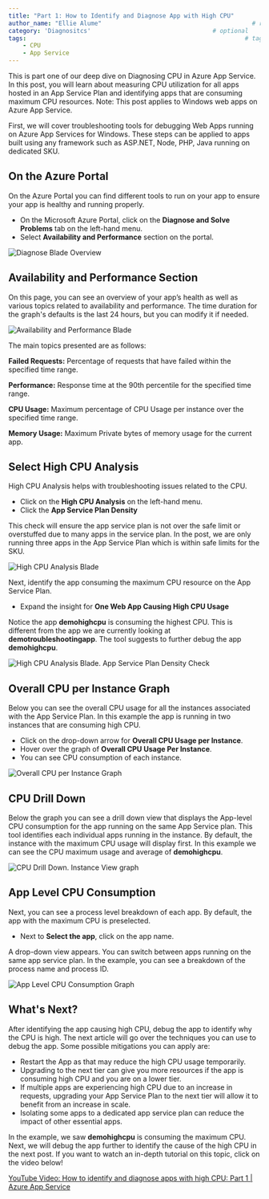 ```yaml
---
title: "Part 1: How to Identify and Diagnose App with High CPU"
author_name: "Ellie Alume"                                          # required
category: 'Diagnositcs'                                  # optional
tags:                                                             # tags are optional
    - CPU
    - App Service 
---
```


This is part one of our deep dive on Diagnosing CPU in Azure App Service. In this post, you will learn about measuring CPU utilization for all apps hosted in an App Service Plan and identifying apps that are consuming maximum CPU resources. Note: This post applies to Windows web apps on Azure App Service.

First, we will cover troubleshooting tools for debugging Web Apps running on Azure App Services for Windows. These steps can be applied to apps built using any framework such as ASP.NET, Node, PHP, Java running on dedicated SKU.

## On the Azure Portal

On the Azure Portal you can find different tools to run on your app to ensure your app is healthy and running properly.

- On the Microsoft Azure Portal, click on the **Diagnose and Solve Problems** tab on the left-hand menu.
- Select **Availability and Performance** section on the portal.

![Diagnose Blade Overview]({{site.baseurl}}/media/2020/09/high-cpu-diagnose-blade-overview.png)

## Availability and Performance Section

On this page, you can see an overview of your app’s health as well as various topics related to availability and performance. The time duration for the graph's defaults is the last 24 hours, but you can modify it if needed.

![Availability and Performance Blade ]({{site.baseurl}}/media/2020/09/high-cpu-avilability-and-performance-blade.png)

The main topics presented are as follows:

**Failed Requests:** Percentage of requests that have failed within the specified time range.

**Performance:** Response time at the 90th percentile for the specified time range.

**CPU Usage:** Maximum percentage of CPU Usage per instance over the specified time range.

**Memory Usage:** Maximum Private bytes of memory usage for the current app.

## Select High CPU Analysis

High CPU Analysis helps with troubleshooting issues related to the CPU.

- Click on the **High CPU Analysis** on the left-hand menu.
- Click the **App Service Plan Density**
  
This check will ensure the app service plan is not over the safe limit or overstuffed due to many apps in the service plan. In the post, we are only running three apps in the App Service Plan which is within safe limits for the SKU.

![High CPU Analysis Blade ]({{site.baseurl}}/media/2020/09/high-cpu-analysis-blade.png)

Next, identify the app consuming the maximum CPU resource on the App Service Plan.

- Expand the insight for **One Web App Causing High CPU Usage**
  
Notice the app **demohighcpu** is consuming the highest CPU. This is different from the app we are currently looking at **demotroubleshootingapp**. The tool suggests to further debug the app **demohighcpu**.

![High CPU Analysis Blade. App Service Plan Density Check ]({{site.baseurl}}/media/2020/09/high-cpu-analysis-blade-dropdown.png)

## Overall CPU per Instance Graph

Below you can see the overall CPU usage for all the instances associated with the App Service Plan. In this example the app is running in two instances that are consuming high CPU.

- Click on the drop-down arrow for **Overall CPU Usage per Instance**.
- Hover over the graph of **Overall CPU Usage Per Instance**.
- You can see CPU consumption of each instance.  

![Overall CPU per Instance Graph]({{site.baseurl}}/media/2020/09/high-cpu-overall-cpu-per-instance-dropdown.png)

## CPU Drill Down

Below the graph you can see a drill down view that displays the App-level CPU consumption for the app running on the same App Service plan. This tool identifies each individual apps running in the instance. By default, the instance with the maximum CPU usage will display first. In this example we can see the CPU maximum usage and average of **demohighcpu**.

![CPU Drill Down. Instance View graph]({{site.baseurl}}/media/2020/09/high-cpu-drill-down-dropdown.png)

## App Level CPU Consumption

Next, you can see a process level breakdown of each app. By default, the app with the maximum CPU is preselected.

- Next to **Select the app**, click on the app name.

A drop-down view appears. You can switch between apps running on the same app service plan. In the example, you can see a breakdown of the process name and process ID.

![App Level CPU Consumption Graph]({{site.baseurl}}/media/2020/09/high-cpu-app-level-cpu-consumption.png)

## What's Next?

After identifying the app causing high CPU, debug the app to identify why the CPU is high. The next article will go over the techniques you can use to debug the app. Some possible mitigations you can apply are:

- Restart the App as that may reduce the high CPU usage temporarily.
- Upgrading to the next tier can give you more resources if the app is consuming high CPU and you are on a lower tier.
- If multiple apps are experiencing high CPU due to an increase in requests, upgrading your App Service Plan to the next tier will allow it to benefit from an increase in scale.
- Isolating some apps to a dedicated app service plan can reduce the impact of other essential apps.

In the example, we saw **demohighcpu** is consuming the maximum CPU. Next, we will debug the app further to identify the cause of the high CPU in the next post. If you want to watch an in-depth tutorial on this topic, click on the video below!

[YouTube Video: How to identify and diagnose apps with high CPU: Part 1 \| Azure App Service](https://www.youtube.com/watch/tavdGmIX0xg)
